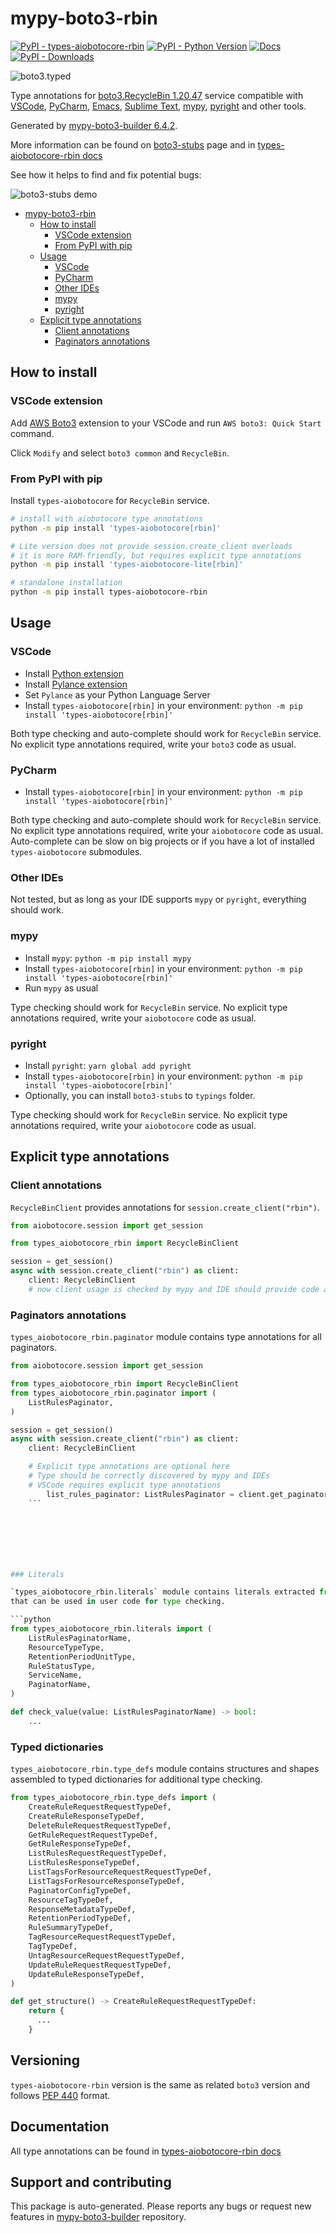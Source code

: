 <a id="mypy-boto3-rbin"></a>

# mypy-boto3-rbin

[![PyPI - types-aiobotocore-rbin](https://img.shields.io/pypi/v/types-aiobotocore-rbin.svg?color=blue)](https://pypi.org/project/types-aiobotocore-rbin)
[![PyPI - Python Version](https://img.shields.io/pypi/pyversions/types-aiobotocore-rbin.svg?color=blue)](https://pypi.org/project/types-aiobotocore-rbin)
[![Docs](https://img.shields.io/readthedocs/mypy-boto3-builder.svg?color=blue)](https://mypy-boto3-builder.readthedocs.io/)
[![PyPI - Downloads](https://img.shields.io/pypi/dm/types-aiobotocore-rbin?color=blue)](https://pypistats.org/packages/types-aiobotocore-rbin)

![boto3.typed](https://github.com/vemel/mypy_boto3_builder/raw/main/logo.png)

Type annotations for
[boto3.RecycleBin 1.20.47](https://boto3.amazonaws.com/v1/documentation/api/latest/reference/services/rbin.html#RecycleBin)
service compatible with [VSCode](https://code.visualstudio.com/),
[PyCharm](https://www.jetbrains.com/pycharm/),
[Emacs](https://www.gnu.org/software/emacs/),
[Sublime Text](https://www.sublimetext.com/),
[mypy](https://github.com/python/mypy),
[pyright](https://github.com/microsoft/pyright) and other tools.

Generated by
[mypy-boto3-builder 6.4.2](https://github.com/vemel/mypy_boto3_builder).

More information can be found on
[boto3-stubs](https://pypi.org/project/boto3-stubs/) page and in
[types-aiobotocore-rbin docs](https://vemel.github.io/types_aiobotocore_docs/types_aiobotocore_rbin/)

See how it helps to find and fix potential bugs:

![boto3-stubs demo](https://github.com/vemel/mypy_boto3_builder/raw/main/demo.gif)

- [mypy-boto3-rbin](#mypy-boto3-rbin)
  - [How to install](#how-to-install)
    - [VSCode extension](#vscode-extension)
    - [From PyPI with pip](#from-pypi-with-pip)
  - [Usage](#usage)
    - [VSCode](#vscode)
    - [PyCharm](#pycharm)
    - [Other IDEs](#other-ides)
    - [mypy](#mypy)
    - [pyright](#pyright)
  - [Explicit type annotations](#explicit-type-annotations)
    - [Client annotations](#client-annotations)
    - [Paginators annotations](#paginators-annotations)

<a id="how-to-install"></a>

## How to install

<a id="vscode-extension"></a>

### VSCode extension

Add
[AWS Boto3](https://marketplace.visualstudio.com/items?itemName=Boto3typed.boto3-ide)
extension to your VSCode and run `AWS boto3: Quick Start` command.

Click `Modify` and select `boto3 common` and `RecycleBin`.

<a id="from-pypi-with-pip"></a>

### From PyPI with pip

Install `types-aiobotocore` for `RecycleBin` service.

```bash
# install with aiobotocore type annotations
python -m pip install 'types-aiobotocore[rbin]'

# Lite version does not provide session.create_client overloads
# it is more RAM-friendly, but requires explicit type annotations
python -m pip install 'types-aiobotocore-lite[rbin]'

# standalone installation
python -m pip install types-aiobotocore-rbin
```

<a id="usage"></a>

## Usage

<a id="vscode"></a>

### VSCode

- Install
  [Python extension](https://marketplace.visualstudio.com/items?itemName=ms-python.python)
- Install
  [Pylance extension](https://marketplace.visualstudio.com/items?itemName=ms-python.vscode-pylance)
- Set `Pylance` as your Python Language Server
- Install `types-aiobotocore[rbin]` in your environment:
  `python -m pip install 'types-aiobotocore[rbin]'`

Both type checking and auto-complete should work for `RecycleBin` service. No
explicit type annotations required, write your `boto3` code as usual.

<a id="pycharm"></a>

### PyCharm

- Install `types-aiobotocore[rbin]` in your environment:
  `python -m pip install 'types-aiobotocore[rbin]'`

Both type checking and auto-complete should work for `RecycleBin` service. No
explicit type annotations required, write your `aiobotocore` code as usual.
Auto-complete can be slow on big projects or if you have a lot of installed
`types-aiobotocore` submodules.

<a id="other-ides"></a>

### Other IDEs

Not tested, but as long as your IDE supports `mypy` or `pyright`, everything
should work.

<a id="mypy"></a>

### mypy

- Install `mypy`: `python -m pip install mypy`
- Install `types-aiobotocore[rbin]` in your environment:
  `python -m pip install 'types-aiobotocore[rbin]'`
- Run `mypy` as usual

Type checking should work for `RecycleBin` service. No explicit type
annotations required, write your `aiobotocore` code as usual.

<a id="pyright"></a>

### pyright

- Install `pyright`: `yarn global add pyright`
- Install `types-aiobotocore[rbin]` in your environment:
  `python -m pip install 'types-aiobotocore[rbin]'`
- Optionally, you can install `boto3-stubs` to `typings` folder.

Type checking should work for `RecycleBin` service. No explicit type
annotations required, write your `aiobotocore` code as usual.

<a id="explicit-type-annotations"></a>

## Explicit type annotations

<a id="client-annotations"></a>

### Client annotations

`RecycleBinClient` provides annotations for `session.create_client("rbin")`.

```python
from aiobotocore.session import get_session

from types_aiobotocore_rbin import RecycleBinClient

session = get_session()
async with session.create_client("rbin") as client:
    client: RecycleBinClient
    # now client usage is checked by mypy and IDE should provide code auto-complete
```

<a id="paginators-annotations"></a>

### Paginators annotations

`types_aiobotocore_rbin.paginator` module contains type annotations for all
paginators.

````python
from aiobotocore.session import get_session

from types_aiobotocore_rbin import RecycleBinClient
from types_aiobotocore_rbin.paginator import (
    ListRulesPaginator,
)

session = get_session()
async with session.create_client("rbin") as client:
    client: RecycleBinClient

    # Explicit type annotations are optional here
    # Type should be correctly discovered by mypy and IDEs
    # VSCode requires explicit type annotations
        list_rules_paginator: ListRulesPaginator = client.get_paginator("list_rules")
    ```







### Literals

`types_aiobotocore_rbin.literals` module contains literals extracted from shapes
that can be used in user code for type checking.

```python
from types_aiobotocore_rbin.literals import (
    ListRulesPaginatorName,
    ResourceTypeType,
    RetentionPeriodUnitType,
    RuleStatusType,
    ServiceName,
    PaginatorName,
)

def check_value(value: ListRulesPaginatorName) -> bool:
    ...
````

### Typed dictionaries

`types_aiobotocore_rbin.type_defs` module contains structures and shapes
assembled to typed dictionaries for additional type checking.

```python
from types_aiobotocore_rbin.type_defs import (
    CreateRuleRequestRequestTypeDef,
    CreateRuleResponseTypeDef,
    DeleteRuleRequestRequestTypeDef,
    GetRuleRequestRequestTypeDef,
    GetRuleResponseTypeDef,
    ListRulesRequestRequestTypeDef,
    ListRulesResponseTypeDef,
    ListTagsForResourceRequestRequestTypeDef,
    ListTagsForResourceResponseTypeDef,
    PaginatorConfigTypeDef,
    ResourceTagTypeDef,
    ResponseMetadataTypeDef,
    RetentionPeriodTypeDef,
    RuleSummaryTypeDef,
    TagResourceRequestRequestTypeDef,
    TagTypeDef,
    UntagResourceRequestRequestTypeDef,
    UpdateRuleRequestRequestTypeDef,
    UpdateRuleResponseTypeDef,
)

def get_structure() -> CreateRuleRequestRequestTypeDef:
    return {
      ...
    }
```

## Versioning

`types-aiobotocore-rbin` version is the same as related `boto3` version and
follows [PEP 440](https://www.python.org/dev/peps/pep-0440/) format.

## Documentation

All type annotations can be found in
[types-aiobotocore-rbin docs](https://vemel.github.io/types_aiobotocore_docs/types_aiobotocore_rbin/)

## Support and contributing

This package is auto-generated. Please reports any bugs or request new features
in [mypy-boto3-builder](https://github.com/vemel/mypy_boto3_builder/issues/)
repository.

